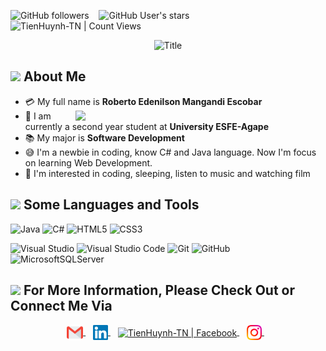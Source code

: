 <img alt="GitHub followers" src="https://img.shields.io/github/followers/tienhuynh-tn?style=social"> &nbsp;&nbsp; <img alt="GitHub User's stars" src="https://img.shields.io/github/stars/tienhuynh-tn?style=social"> &nbsp;&nbsp; <img alt="TienHuynh-TN | Count Views" src="https://enemo786q3svfle.m.pipedream.net" />

<div align="center">
  <img src="https://readme-typing-svg.herokuapp.com?font=Architects+Daughter&color=%2338C2FF&size=50&center=true&vCenter=true&height=60&width=600&lines=Heyyy!+I'm+Roberto+%3C3;TN+is+me!!!;Welcome+to+my+profile!" alt="Title"></img>
</div>


## <img src="https://raw.githubusercontent.com/nixin72/nixin72/master/wave.gif" width="50px"></img> About Me

- :credit_card: My full name is **Roberto Edenilson Mangandi Escobar** <img src="https://i.pinimg.com/originals/df/1a/ff/df1aff8395678d11b99b575f0e3b19d5.gif" width="400" align="right"/>
- :school: I am currently a second year student at **University ESFE-Agape**
- :books: My major is **Software Development**
- :sweat_smile: I'm a newbie in coding, know C# and Java language. Now I'm focus on learning Web Development.
- :monocle_face: I'm interested in coding, sleeping, listen to music and watching film

## <img src="https://media2.giphy.com/media/QssGEmpkyEOhBCb7e1/giphy.gif?cid=ecf05e47a0n3gi1bfqntqmob8g9aid1oyj2wr3ds3mg700bl&rid=giphy.gif" width="50px"> Some Languages and Tools
![Java](https://img.shields.io/badge/java-%23ED8B00.svg?style=for-the-badge&logo=java&logoColor=white) ![C#](https://img.shields.io/badge/C%23-239120.svg?style=for-the-badge&logo=c-sharp&logoColor=white)
 ![HTML5](https://img.shields.io/badge/html5-%23E34F26.svg?style=for-the-badge&logo=html5&logoColor=white) ![CSS3](https://img.shields.io/badge/css3-%231572B6.svg?style=for-the-badge&logo=css3&logoColor=white)

![Visual Studio](https://img.shields.io/badge/Visual%20Studio-5C2D91.svg?style=for-the-badge&logo=visual-studio&logoColor=white)
 ![Visual Studio Code](https://img.shields.io/badge/Visual%20Studio%20Code-0078d7.svg?style=for-the-badge&logo=visual-studio-code&logoColor=white) ![Git](https://img.shields.io/badge/git-%23F05033.svg?style=for-the-badge&logo=git&logoColor=white) ![GitHub](https://img.shields.io/badge/github-%23121011.svg?style=for-the-badge&logo=github&logoColor=white) ![MicrosoftSQLServer](https://img.shields.io/badge/Microsoft%20SQL%20Sever-CC2927?style=for-the-badge&logo=microsoft%20sql%20server&logoColor=white) 



## <img src='https://raw.githubusercontent.com/ShahriarShafin/ShahriarShafin/main/Assets/handshake.gif' width="80px"> For More Information, Please Check Out or Connect Me Via
<p align="center">
  <a href="#" >
    <img align="center" alt="TienHuynh-TN | Gmail" width="26px" src="https://github.com/SatYu26/SatYu26/blob/master/Assets/Gmail.svg" />
  </a> &nbsp;&nbsp;
  
  <a href="#" target="_blank">
    <img align="center" alt="TienHuynh-TN | Linkedin" width="24px" src="https://github.com/SatYu26/SatYu26/blob/master/Assets/Linkedin.svg" />
  </a> &nbsp;&nbsp;
  
  <a href="#" target="_blank">
      <img align="center" alt="TienHuynh-TN | Facebook" width="24px" src="https://upload.wikimedia.org/wikipedia/en/thumb/0/04/Facebook_f_logo_%282021%29.svg/100px-Facebook_f_logo_%282021%29.svg.png" />
  </a> &nbsp;&nbsp;
  
  <a href="#" target="_blank">
    <img align="center" alt="TienHuynh-TN | Instagram" width="24px" src="https://github.com/SatYu26/SatYu26/blob/master/Assets/Instagram.svg" />
  </a> &nbsp;&nbsp;
  
<p>
